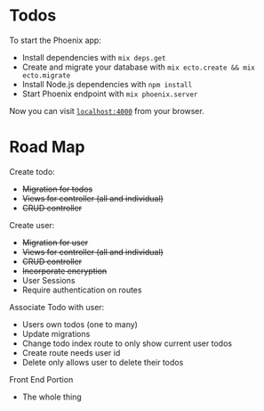 # Todos

To start the Phoenix app:

  * Install dependencies with `mix deps.get`
  * Create and migrate your database with `mix ecto.create && mix ecto.migrate`
  * Install Node.js dependencies with `npm install`
  * Start Phoenix endpoint with `mix phoenix.server`

Now you can visit [`localhost:4000`](http://localhost:4000) from your browser.

# Road Map

Create todo:

  * ~~Migration for todos~~
  * ~~Views for controller (all and individual)~~
  * ~~CRUD controller~~

Create user:

  * ~~Migration for user~~
  * ~~Views for controller (all and individual)~~
  * ~~CRUD controller~~
  * ~~Incorporate encryption~~
  * User Sessions
  * Require authentication on routes

Associate Todo with user:

  * Users own todos (one to many)
  * Update migrations
  * Change todo index route to only show current user todos
  * Create route needs user id
  * Delete only allows user to delete their todos

Front End Portion
  * The whole thing

